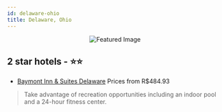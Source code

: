 ```yaml
---
id: delaware-ohio
title: Delaware, Ohio
---
```


<center><img src="https://i.travelapi.com/hotels/1000000/90000/82300/82282/946e7342_z.jpg" alt="Featured Image" /></center>


##  2 star hotels - ⭐️⭐️

-    [Baymont Inn & Suites Delaware](https://us.hurb.com/hotels/delaware/baymont-inn-suites-delaware-JNP-JP348138?cmp=18055) Prices from R$484.93
   > Take advantage of recreation opportunities including an indoor pool and a 24-hour fitness center.
